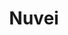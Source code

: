 ---
facebook: https://facebook.com/NuveiTech
instagram: https://instagram.com/nuveitech
linkedin: https://linkedin.com/company/nuvei
logohandle: nuvei
sort: nuvei
title: Nuvei
twitter: https://x.com/nuvei
website: https://nuvei.com/
wikipedia: https://en.wikipedia.org/wiki/Nuvei
youtube: https://youtube.com/channel/UCaSOnJ63SP7STlQQlXAjyNw
---